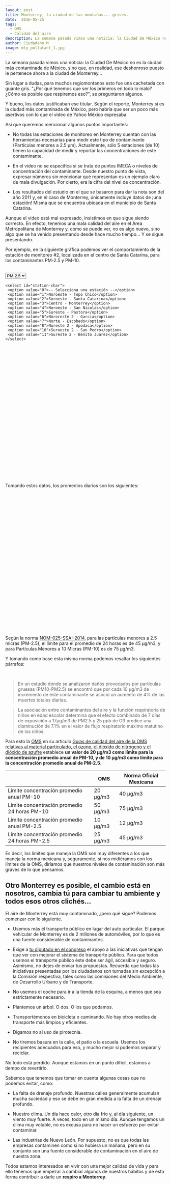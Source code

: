 ```yaml
---
layout: post
title: Monterrey, la ciudad de las montañas... grises.
date:  2016-05-25
tags: 
  - OMS 
  - Calidad del aire
description: La semana pasada vimos una noticia: la Ciudad De México no es la ciudad más contaminada de México, sino que, en realidad, ese deshonroso puesto le pertenece ahora a la ciudad de Monterrey...
author: Ciudadano M
image: mty_pollutant_1.jpg
---
```


La semana pasada vimos una noticia: la Ciudad De México no es la ciudad más contaminada de México, sino que, en realidad, ese deshonroso puesto le pertenece ahora a la ciudad de Monterrey...

Sin lugar a dudas, para muchos regiomontanos esto fue una cachetada con guante gris. "¿Por qué tenemos que ser los primeros en todo lo malo? ¿Cómo es posible que respiremos eso?", se preguntaron algunos.

Y bueno, los datos justificaban ese titular. Según el reporte, Monterrey sí es la ciudad más contaminada de México, pero habría que ser un poco más asertivos con lo que el video de Yahoo México expresaba.

Así que queremos mencionar algunos puntos importantes:

- No todas las estaciones de monitoreo en Monterrey cuentan con las herramientas necesarias para medir este tipo de contaminante (Partículas menores a 2.5 µm). Actualmente, sólo 5 estaciones (de 10) tienen la capacidad de medir y reportar las concentraciones de este contaminante.

- En el video no se especifica si se trata de puntos IMECA o niveles de concentración del contaminante. Desde nuestro punto de vista, expresar números sin mencionar qué representan es un ejemplo claro de mala divulgación. Por cierto, era la cifra del nivel de concentración.

- Los resultados del estudio en el que se basaron para dar la nota son del año 2011 y, en el caso de Monterrey, únicamente incluye datos de ¡una estación! Misma que se encuentra ubicada en el municipio de Santa Catarina.

Aunque el video está mal expresado, insistimos en que sigue siendo correcto. En efecto, tenemos una mala calidad del aire en el Área Metropolitana de Monterrey y, como se puede ver, no es algo nuevo, sino algo que se ha venido presentando desde hace mucho tiempo... Y se sigue presentando.

Por ejemplo, en la siguiente gráfica podemos ver el comportamiento de la estación de monitoreo #2, localizada en el centro de Santa Catarina, para los contaminantes PM-2.5 y PM-10.

<br/>

<div id="controls">
	<select id="pollutant-char">
	 <option value="PM2.5">PM-2.5</option>
	 <option value="PM10">PM-10</option>
	</select> 

	<select id="station-char">
	 <option value="0">-- Selecciona una estación --</option>
	 <option value="1">Noroeste - Topo Chico</option>
	 <option value="2">Suroeste - Santa Catarina</option>
	 <option value="3">Centro - Monterrey</option>
	 <option value="4">Noroeste - San Nicolas</option>
	 <option value="5">Sureste - Pastora</option>
	 <option value="6">Nororeste 2 - Garcia</option>
	 <option value="7">Norte - Escobedo</option>
	 <option value="8">Noreste 2 - Apodaca</option>
	 <option value="10">Suroeste 2 - San Pedro</option>
	 <option value="11">Sureste 2 - Benito Juarez</option>
	</select> 
</div>

<div id="chart-container-oms" style="width:100%; height:400px;"></div>

<br/>

Tomando estos datos, los promedios diarios son los siguientes:

<br/>

<div id="chart-container-average" style="width:100%; height:400px;"></div>

<br/>

Según la norma [NOM-025-SSAI-2014](http://www.dof.gob.mx/nota_detalle_popup.php?codigo=5357042), para las partículas menores a 2.5 micras (PM-2.5), el límite para el promedio de 24 horas es de 45 µg/m3, y para Partículas Menores a 10 Micras (PM-10) es de 75 µg/m3. 

Y tomando como base esta misma norma podemos resaltar los siguientes párrafos:    

<br/>

> En un estudio donde se analizaron daños provocados por partículas gruesas (PM10-PM2.5) se encontró que por cada 10 μg/m3 de incremento de este contaminante se asoció un aumento de 4% de las muertes totales diarias.

> La asociación entre contaminantes del aire y la función respiratoria de niños en edad escolar determina que el efecto combinado de 7 días de exposición a 17μg/m3 de PM2.5 y 25 ppb de O3 predice una disminución de 7.1% en el valor de flujo respiratorio máximo matutino de los niños.

Para esto la [OMS](http://www.who.int/about/es/) en su artículo [Guías de calidad del aire de la OMS relativas al material particulado, el ozono, el dióxido de nitrógeno y el dióxido de azufre](http://apps.who.int/iris/bitstream/10665/69478/1/WHO_SDE_PHE_OEH_06.02_spa.pdf) establece **un valor de 20 μg/m3 como límite para la concentración promedio anual de PM-10, y de 10 μg/m3 como límite para la concentración promedio anual de PM-2.5**.


|                                               | OMS      | Norma Oficial Mexicana |
|-----------------------------------------------|----------|------------------------|
| Límite concentración promedio anual PM-10     | 20 μg/m3 | 40 μg/m3               |
| Límite concentración promedio 24 horas PM-10  | 50 μg/m3 | 75 μg/m3               |
| Límite concentración promedio anual PM-2.5    | 10 μg/m3 | 12 μg/m3               |
| Límite concentración promedio 24 horas PM-2.5 | 25 μg/m3 | 45 μg/m3               |


Es decir, los límites que maneja la OMS son muy diferentes a los que maneja la norma mexicana y, seguramente, si nos midiéramos con los límites de la OMS, diríamos que nuestros niveles de contaminación son más graves de lo que pensamos.

## Otro Monterrey es posible, el cambio está en nosotros, cambia tú para cambiar tu ambiente y todos esos otros clichés...

El aire de Monterrey está muy contaminado, ¿pero qué sigue? Podemos comenzar con lo siguiente.

- Usemos más el transporte público en lugar del auto particular. El parque vehicular de Monterrey es de 2 millones de automóviles, por lo que es una fuente considerable de contaminantes.

- Exige a [tu diputado en el congreso](http://www.hcnl.gob.mx/organizacion/distritos.php) el apoyo a las iniciativas que tengan que ver con mejorar el sistema de transporte público. Para que todos usemos el transporte público éste debe ser ágil, accesible y seguro. Asimismo, no dejes de enviar tus propuestas. Recuerda que todas las iniciativas presentadas por los ciudadanos son turnadas sin excepción a la Comisión respectiva, tales como las comisiones del Medio Ambiente, de Desarrollo Urbano y de Transporte.

- No usemos el coche para ir a la tienda de la esquina, a menos que sea estrictamente necesario.

- Plantemos un árbol. O dos. O los que podamos.

- Transportémonos en bicicleta o caminando. No hay otros medios de transporte más limpios y eficientes.

- Digamos no al uso de pirotecnia.

- No tiremos basura en la calle, el patio o la escuela. Usemos los recipientes adecuados para eso, y mucho mejor si podemos separar y reciclar.

No todo está perdido. Aunque estamos en un punto difícil, estamos a tiempo de revertirlo.

Sabemos que tenemos que tomar en cuenta algunas cosas que no podemos evitar, como:

- La falta de drenaje profundo. Nuestras calles generalmente acumulan mucha suciedad y eso se debe en gran medida a la falta de un drenaje profundo.

- Nuestro clima. Un día hace calor, otro día frio y, al día siguiente, un viento muy fuerte. A veces, todo en un mismo día. Aunque tengamos un clima muy voluble, no es excusa para no hacer un esfuerzo por evitar contaminar.

- Las industrias de Nuevo León. Por supuesto, no es que todas las empresas contaminen como si no hubiera un mañana, pero en su conjunto son una fuente considerable de contaminación en el aire de nuestra zona.

Todos estamos interesados en vivir con una mejor calidad de vida y para ello tenemos que empezar a cambiar algunos de nuestros hábitos y de esta forma contribuir a darle un **respiro a Monterrey**.
